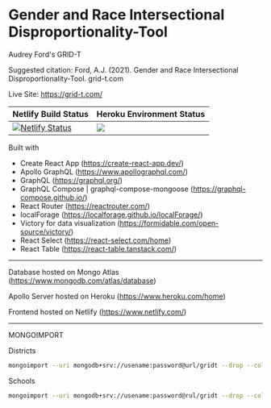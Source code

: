 # Gender and Race Intersectional Disproportionality-Tool

Audrey Ford's GRID-T

Suggested citation: Ford, A.J. (2021). Gender and Race Intersectional Disproportionality-Tool. grid-t.com

Live Site: https://grid-t.com/

| Netlify Build Status  | Heroku Environment Status |
| ------------- | ------------- |
| [![Netlify Status](https://api.netlify.com/api/v1/badges/e86b99c3-8e6c-4886-b30d-c427cd968e51/deploy-status)](https://app.netlify.com/sites/priceless-wilson-fee0d4/deploys)  | ![](https://heroku-status-badges.herokuapp.com/gridt-apollo)  |

Built with
- Create React App (https://create-react-app.dev/)
- Apollo GraphQL (https://www.apollographql.com/)
- GraphQL (https://graphql.org/)
- GraphQL Compose | graphql-compose-mongoose (https://graphql-compose.github.io/)
- React Router (https://reactrouter.com/)
- localForage (https://localforage.github.io/localForage/)
- Victory for data visualization (https://formidable.com/open-source/victory/)
- React Select (https://react-select.com/home)
- React Table (https://react-table.tanstack.com/)

----

Database hosted on Mongo Atlas (https://www.mongodb.com/atlas/database)

Apollo Server hosted on Heroku (https://www.heroku.com/home)

Frontend hosted on Netlify (https://www.netlify.com/)

----

MONGOIMPORT

Districts
```bash
mongoimport --uri mongodb+srv://usename:password@url/gridt --drop --collection districts --type csv --file ~/dev/gridt/server/db/seedData/districts.csv --columnsHaveTypes --fields "LEA_STATE.string(), LEA_STATE_NAME.string(), LEAID.string(), LEA_NAME.string(), LEA_ADDRESS.string(), LEA_CITY.string(), LEA_ZIP.string(), CJJ.string(), LEA_ENR.auto(), LEA_ENR_NONLEAFAC.auto(), LEA_SCHOOLS.auto()"
```
Schools
```bash
mongoimport --uri mongodb+srv://usename:password@rul/gridt --drop --collection schools --type csv --file ~/dev/gridt/server/db/seedData/schools.csv --columnsHaveTypes --fields "LEA_STATE.auto(), LEA_STATE_NAME.auto(), LEAID.string(), LEA_NAME.auto(), SCHID.string(), SCH_NAME.auto(), COMBOKEY.string(), SCH_IDEAENR_HI_M.auto(), SCH_ENR_HI_M.auto(), RI_HI_M.auto(), TOT_IDEA_W/O_HI_M.auto(), TOT_ENR_W/O_HI_M.auto(), RI_W/O_HI_M.auto(), RR_HI_M_POP.auto(), RI_WH_M_1.auto(), RR_HI_M_WH_M.auto(), SCH_IDEAENR_HI_F.auto(), SCH_ENR_HI_F.auto(), RI_HI_F.auto(), TOT_IDEA_W/O_HI_F.auto(), TOT_ENR_W/O_HI_F.auto(), RI_W/O_HI_F.auto(), RR_HI_F_POP.auto(), RI_WH_F_1.auto(), RR_HI_F_WH_F.auto(), SCH_IDEAENR_AM_M.auto(), SCH_ENR_AM_M.auto(), RI_AM_M.auto(), TOT_IDEA_W/O_AM_M.auto(), TOT_ENR_W/O_AM_M.auto(), RI_W/O_AM_M.auto(), RR_AM_M_POP.auto(), RI_WH_M_2.auto(), RR_AM_M_WH_M.auto(), SCH_IDEAENR_AM_F.auto(), SCH_ENR_AM_F.auto(), RI_AM_F.auto(), TOT_IDEA_W/O_AM_F.auto(), TOT_ENR_W/O_AM_F.auto(), RI_W/O_AM_F.auto(), RR_AM_F_POP.auto(), RI_WH_F_2.auto(), RR_AM_F_WH_F.auto(), SCH_IDEAENR_AS_M.auto(), SCH_ENR_AS_M.auto(), RI_AS_M.auto(), TOT_IDEA_W/O_AS_M.auto(), TOT_ENR_W/O_AS_M.auto(), RI_W/O_AS_M.auto(), RR_AS_M_POP.auto(), RI_WH_M_3.auto(), RR_AS_M_WH_M.auto(), SCH_IDEAENR_AS_F.auto(), SCH_ENR_AS_F.auto(), RI_AS_F.auto(), TOT_IDEA_W/O_AS_F.auto(), TOT_ENR_W/O_AS_F.auto(), RI_W/O_AS_F.auto(), RR_AS_F_POP.auto(), RI_WH_F_3.auto(), RR_AS_F_WH_F.auto(), SCH_IDEAENR_HP_M.auto(), SCH_ENR_HP_M.auto(), RI_HP_M.auto(), TOT_IDEA_W/O_HP_M.auto(), TOT_ENR_W/O_HP_M.auto(), RI_W/O_HP_M.auto(), RR_HP_M_POP.auto(), RI_WH_M_4.auto(), RR_HP_M_WH_M.auto(), SCH_IDEAENR_HP_F.auto(), SCH_ENR_HP_F.auto(), RI_HP_F.auto(), TOT_IDEA_W/O_HP_F.auto(), TOT_ENR_W/O_HP_F.auto(), RI_W/O_HP_F.auto(), RR_HP_F_POP.auto(), RI_WH_F_4.auto(), RR_HP_F_WH_F.auto(), SCH_IDEAENR_BL_M.auto(), SCH_ENR_BL_M.auto(), RI_BL_M.auto(), TOT_IDEA_W/O_BL_M.auto(), TOT_ENR_W/O_BL_M.auto(), RI_W/O_BL_M.auto(), RR_BL_M_POP.auto(), RI_WH_M_5.auto(), RR_BL_M_WH_M.auto(), SCH_IDEAENR_BL_F.auto(), SCH_ENR_BL_F.auto(), RI_BL_F.auto(), TOT_IDEA_W/O_BL_F.auto(), TOT_ENR_W/O_BL_F.auto(), RI_W/O_BL_F.auto(), RR_BL_F_POP.auto(), RI_WH_F_5.auto(), RR_BL_F_WH_F.auto(), SCH_IDEAENR_TR_M.auto(), SCH_ENR_TR_M.auto(), RI_TR_M.auto(), TOT_IDEA_W/O_TR_M.auto(), TOT_ENR_W/O_TR_M.auto(), RI_W/O_TR_M.auto(), RR_TR_M_POP.auto(), RI_WH_M_6.auto(), RR_TR_M_WH_M.auto(), SCH_IDEAENR_TR_F.auto(), SCH_ENR_TR_F.auto(), RI_TR_F.auto(), TOT_IDEA_W/O_TR_F.auto(), TOT_ENR_W/O_TR_F.auto(), RI_W/O_TR_F.auto(), RR_TR_F_POP.auto(), RI_WH_F_6.auto(), RR_TR_F_WH_F.auto(), SCH_IDEAENR_WH_M.auto(), SCH_ENR_WH_M.auto(), RI_WH_M_7.auto(), TOT_IDEA_W/O_WH_M.auto(), TOT_ENR_W/O_WH_M.auto(), RI_W/O_WH_M.auto(), RR_WH_M_POP.auto(), RI_WH_M.auto(), RR_WH_M_WH_M.auto(), SCH_IDEAENR_WH_F.auto(), SCH_ENR_WH_F.auto(), RI_WH_F_7.auto(), TOT_IDEA_W/O_WH_F.auto(), TOT_ENR_W/O_WH_F.auto(), RI_W/O_WH_F.auto(), RR_WH_F_POP.auto(), RI_WH_F.auto(), RR_WH_F_WH_F.auto(), TOT_IDEAENR_M.auto(), TOT_IDEAENR_F.auto(), TOT_IDEA_ENR.auto(), TOT_ENR_M.auto(), TOT_ENR_F.auto(), TOT_ENR.auto(), SCH_IDEA_WH_TOT.auto(), SCH_ENR_WH_TOT.auto(), RI_WH-TOT.auto(), TOT_IDEA_W/O_WH_TOT.auto(), TOT_ENR_W/O_WH_TOT.auto(), RI_W/O_WH_TOT.auto(), RR_WH_TOT_POP.auto(), RR_WH_TOT_WH_TOT.auto(), RR_HI_M_WH_TOT.auto(), RR_HI_F_WH_TOT.auto(), RR_AM_M_WH_TOT.auto(), RR_AM_F_WH_TOT.auto(), RR_AS_M_WH_TOT.auto(), RR_AS_F_WH_TOT.auto(), RR_HP_M_WH_TOT.auto(), RR_HP_F_WH_TOT.auto(), RR_BL_M_WH_TOT.auto(), RR_BL_F_WH_TOT.auto(), RR_TR_M_WH_TOT.auto(), RR_TR_F_WH_TOT.auto()"
```
